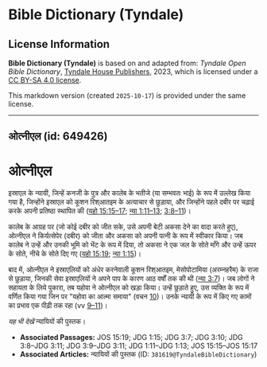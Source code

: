 # Bible Dictionary (Tyndale)

## License Information

**Bible Dictionary (Tyndale)** is based on and adapted from: _Tyndale Open Bible Dictionary_, [Tyndale House Publishers](https://tyndaleopenresources.com/), 2023, which is licensed under a [CC BY-SA 4.0 license](https://creativecommons.org/licenses/by-sa/4.0/legalcode.en).

This markdown version (created `2025-10-17`) is provided under the same license.



--------------------------------

## ओत्नीएल (id: 649426)

ओत्नीएल
=======

इस्राएल के न्यायी, जिन्हें कनजी के पुत्र और कालेब के भतीजे (या सम्भवतः भाई) के रूप में उल्लेख किया गया है, जिन्होंने इस्राएल को कूशन रिश्आतइम के अत्याचार से छुड़ाया, और जिन्होंने पहले दबीर पर चढ़ाई करके अपनी प्रतिष्ठा स्थापित की ([यहो 15:15–17](https://ref.ly/Josh15:15-Josh15:17); [न्या 1:11–13](https://ref.ly/Judg1:11-Judg1:13); [3:8–11](https://ref.ly/Judg3:8-Judg3:11))।

कालेब के आग्रह पर (जो कोई दबीर को जीत सके, उसे अपनी बेटी अकसा देने का वादा करते हुए), ओत्नीएल ने किर्यत्सेपेर (दबीर) को जीता और अकसा को अपनी पत्नी के रूप में स्वीकार किया। जब कालेब ने उन्हें और उनकी भूमि को भेंट के रूप में दिया, तो अकसा ने एक जल के सोते माँगे और उन्हें ऊपर के सोते, नीचे के सोते दिए गए ([यहो 15:19](https://ref.ly/Josh15:19); [न्या 1:15](https://ref.ly/Judg1:15))।

बाद में, ओत्नीएल ने इस्राएलियों को अंधेर करनेवाली कूशन रिश्आतइम, मेसोपोटामिया (अरम्नहरैम) के राजा से छुड़ाया, जिनकी सेवा इस्राएलियों ने अपने पाप के कारण आठ वर्षों तक की थी ([न्या 3:7](https://ref.ly/Judg3:7))। जब लोगों ने सहायता के लिये पुकारा, तब यहोवा ने ओत्नीएल को खड़ा किया। उन्हें छुड़ाते हुए, उस व्यक्ति के रूप में वर्णित किया गया जिन पर "यहोवा का आत्मा समाया" (वचन [10](https://ref.ly/Judg3:10))। उनके न्यायी के रूप में किए गए कामों का प्रभाव एक पीढ़ी तक रहा (vv [9–11](https://ref.ly/Judg3:9-Judg3:11))।

*यह भी देखें* न्यायियों की पुस्तक।

* **Associated Passages:** JOS 15:19; JDG 1:15; JDG 3:7; JDG 3:10; JDG 3:8–JDG 3:11; JDG 3:9–JDG 3:11; JDG 1:11–JDG 1:13; JOS 15:15–JOS 15:17
* **Associated Articles:** न्यायियों की पुस्तक  (ID: `381619@TyndaleBibleDictionary`)

